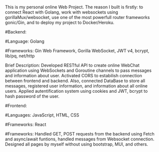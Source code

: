 This is my personal online Web Project. The reason I built is firstly: to connect React with Golang, work with websockets using gorillaMux/websocket, use one of the most powerfull router frameworks gonic/Gin, and to deploy my project to Docker/Heroku.

#Backend:

#Language: Golang

#Frameworks: Gin Web Framework, Gorilla WebSocket, JWT v4, bcrypt, lib/pq, net/http

Brief Description: Developed RESTful API to create online WebChat application using WebSockets and Goroutine channels to pass messages and information about user. Activated CORS to estabilish connection between frontend and backend. Also, connected DataBase to store all messages, registered user information, and information about all online users. Applied autentification system using cookies and JWT, bcrypt to hash password of the user.

#Frontend:

#Languages: JavaScript, HTML, CSS

#Frameworks: React

#Frameworks: Handled GET, POST requests from the backend using Fetch and async/await funtions, handled messages from Websocket connection. Designed all pages by myself without using bootstrap, MUI, and others.